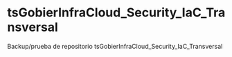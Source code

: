 # tsGobierInfraCloud_Security_IaC_Transversal
Backup/prueba de repositorio tsGobierInfraCloud_Security_IaC_Transversal
